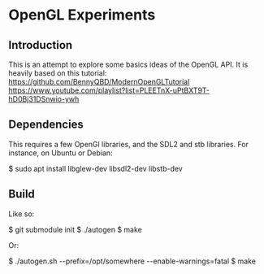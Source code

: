 # OpenGL Experiments

## Introduction

This is an attempt to explore some basics ideas of the OpenGL API.
It is heavily based on this tutorial:
https://github.com/BennyQBD/ModernOpenGLTutorial
https://www.youtube.com/playlist?list=PLEETnX-uPtBXT9T-hD0Bj31DSnwio-ywh

## Dependencies

This requires a few OpenGl libraries, and the SDL2 and stb libraries.
For instance, on Ubuntu or Debian:

$ sudo apt install libglew-dev libsdl2-dev libstb-dev

## Build

Like so:

$ git submodule init
$ ./autogen
$ make

Or:

$ ./autogen.sh --prefix=/opt/somewhere --enable-warnings=fatal
$ make



